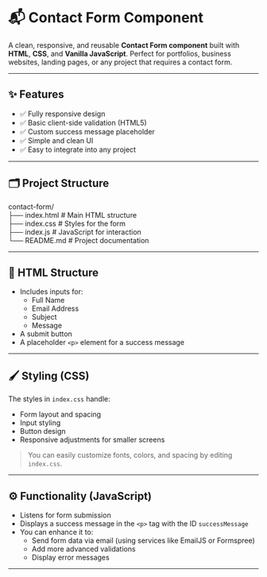 # 📬 Contact Form Component

A clean, responsive, and reusable **Contact Form component** built with **HTML**, **CSS**, and **Vanilla JavaScript**. Perfect for portfolios, business websites, landing pages, or any project that requires a contact form.

---

## ✨ Features

- ✅ Fully responsive design
- ✅ Basic client-side validation (HTML5)
- ✅ Custom success message placeholder
- ✅ Simple and clean UI
- ✅ Easy to integrate into any project

---

## 🗂️ Project Structure

contact-form/<br>
├── index.html # Main HTML structure<br>
├── index.css # Styles for the form<br>
├── index.js # JavaScript for interaction<br>
└── README.md # Project documentation<br>



---

## 📄 HTML Structure

- Includes inputs for:
  - Full Name
  - Email Address
  - Subject
  - Message
- A submit button
- A placeholder `<p>` element for a success message

---

## 🖌️ Styling (CSS)

The styles in `index.css` handle:

- Form layout and spacing
- Input styling
- Button design
- Responsive adjustments for smaller screens

> You can easily customize fonts, colors, and spacing by editing `index.css`.

---

## ⚙️ Functionality (JavaScript)

- Listens for form submission
- Displays a success message in the `<p>` tag with the ID `successMessage`
- You can enhance it to:
  - Send form data via email (using services like EmailJS or Formspree)
  - Add more advanced validations
  - Display error messages

---

